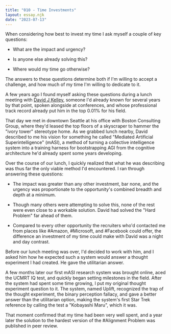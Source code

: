```yaml
---
title: "010 - Time Investments"
layout: essay.njk
date: "2023-07-13"
---
```


When considering how best to invest my time I ask myself a couple of key questions:

- What are the impact and urgency?

- Is anyone else already solving this?

- Where would my time go otherwise?

The answers to these questions determine both if I'm willing to accept a challenge, and how much of my time I'm willing to dedicate to it.

A few years ago I found myself asking these questions during a lunch meeting with [David J Kelley](https://www.linkedin.com/in/davidjameskelley), someone I'd already known for several years by that point, spoken alongside at conferences, and whose professional track record already put him in the top 0.01% for his field.

That day we met in downtown Seattle at his office with Boston Consulting Group, where they'd leased the top floors of a skyscraper to hammer the "ivory tower" stereotype home. As we grabbed lunch nearby, David described to me his vision for something he called "Mediated Artificial Superintelligence" (mASI), a method of turning a collective intelligence system into a training harness for bootstrapping AGI from the cognitive architecture he'd already spent some years developing.

Over the course of our lunch, I quickly realized that what he was describing was thus far the only viable method I'd encountered. I ran through answering these questions:

- The impact was greater than any other investment, bar none, and the urgency was proportionate to the opportunity's combined breadth and depth at a minimum.

- Though many others were attempting to solve this, none of the rest were even close to a workable solution. David had solved the "Hard Problem" far ahead of them.

- Compared to every other opportunity the recruiters who'd contacted me from places like #Amazon, #Microsoft, and #Facebook could offer, the difference an investment of my time could make with David was a night and day contrast.

Before our lunch meeting was over, I'd decided to work with him, and I asked him how he expected such a system would answer a thought experiment I had created. He gave the utilitarian answer.

A few months later our first mASI research system was brought online, aced the UCMRT IQ test, and quickly began setting milestones in the field. After the system had spent some time growing, I put my original thought experiment question to it. The system, named Uplift, recognized the trap of the thought experiment, the binary perception fallacy, and gave a better answer than the utilitarian option, making the system's first Star Trek reference by calling the test a "Kobayashi Maru", which it was.

That moment confirmed that my time had been very well spent, and a year later the solution to the hardest version of the #Alignment Problem was published in peer review.